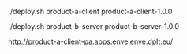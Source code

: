 





./deploy.sh product-a-client product-a-client-1.0.0 


./deploy.sh product-b-server  product-b-server-1.0.0



http://product-a-client-pa.apps.enve.enve.dplt.eu/




